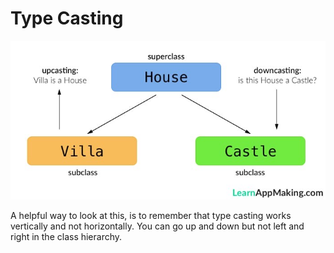 # Type Casting

![type-casting-in-swift.jpg](images/type-casting-in-swift.jpg)

A helpful way to look at this, is to remember that type casting works vertically and not horizontally. You can go up and down but not left and right in the class hierarchy.

